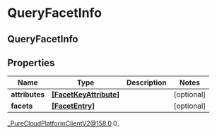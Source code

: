 # QueryFacetInfo

## QueryFacetInfo

## Properties

|Name | Type | Description | Notes|
|------------ | ------------- | ------------- | -------------|
| **attributes** | [**[FacetKeyAttribute]**](FacetKeyAttribute) |  | [optional] |
| **facets** | [**[FacetEntry]**](FacetEntry) |  | [optional] |



_PureCloudPlatformClientV2@158.0.0_
